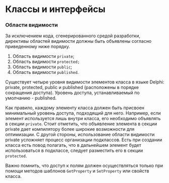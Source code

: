 # Классы и интерфейсы

### Области видимости

За исключением кода, сгенерированного средой разработки, директивы областей видимости должны быть объявлены согласно приведенному ниже порядку.

1. Область видимости `private`;
2. Область видимости `protected;`
3. Область видимости `public`;
4. Область видимости `published`.

Существует четыре уровня видимости элементов класса в языке Delphi: private, protected, public и published \(расположены в порядке сокращения доступа\). Уровень доступа, устанавливаемый по умолчанию - published. 

Как правило, каждому элементу класса должен быть присвоен минимальный уровень доступа, подходящий для него. Например, если элемент используется лишь внутри класса, его необходимо объявлять в секции `private`. Стоит отметить, что объявление элемента в секции private дает компилятору более широкие возможности для оптимизации. С другой стороны, использование области видимости private усложняет процесс организации подклассов. Есть при создании класса есть повод полагать, что в дальнейшем элемент будет использоваться в подклассе, следует разместить его в секции `protected`.

Важно помнить, что доступ к полям должен осуществляться только при помощи методов шаблонов `GetProperty` и `SetProperty` или свойств класса.

